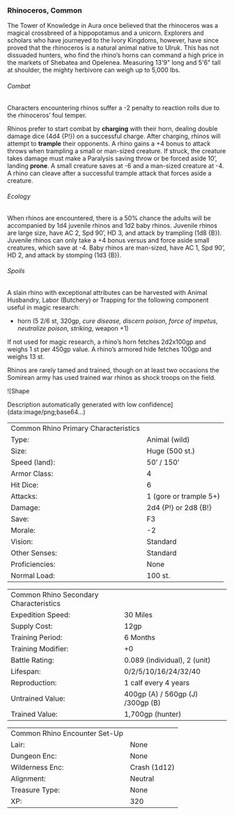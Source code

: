 ### Rhinoceros, Common

The Tower of Knowledge in Aura once believed that the rhinoceros was a magical crossbreed of a hippopotamus and a unicorn. Explorers and scholars who have journeyed to the Ivory Kingdoms, however, have since proved that the rhinoceros is a natural animal native to Ulruk. This has not dissuaded hunters, who find the rhino’s horns can command a high price in the markets of Shebatea and Opelenea. Measuring 13'9" long and 5'6" tall at shoulder, the mighty herbivore can weigh up to 5,000 lbs.

###### Combat

Characters encountering rhinos suffer a -2 penalty to reaction rolls due to the rhinoceros’ foul temper.

Rhinos prefer to start combat by **charging** with their horn, dealing double damage dice (4d4 {P!}) on a successful charge. After charging, rhinos will attempt to **trample** their opponents. A rhino gains a +4 bonus to attack throws when trampling a small or man-sized creature. If struck, the creature takes damage must make a Paralysis saving throw or be forced aside 10’, landing **prone**. A small creature saves at -6 and a man-sized creature at -4. A rhino can cleave after a successful trample attack that forces aside a creature.

###### Ecology

When rhinos are encountered, there is a 50% chance the adults will be accompanied by 1d4 juvenile rhinos and 1d2 baby rhinos. Juvenile rhinos are large size, have AC 2, Spd 90’, HD 3, and attack by trampling (1d8 {B}). Juvenile rhinos can only take a +4 bonus versus and force aside small creatures, which save at -4. Baby rhinos are man-sized, have AC 1, Spd 90’, HD 2, and attack by stomping (1d3 {B}).

###### Spoils

A slain rhino with exceptional attributes can be harvested with Animal Husbandry, Labor (Butchery) or Trapping for the following component useful in magic research:

* horn (5 2/6 st, 320gp, *cure disease, discern poison, force of impetus, neutralize poison, striking*, weapon +1)

If not used for magic research, a rhino’s horn fetches 2d2x100gp and weighs 1 st per 450gp value. A rhino’s armored hide fetches 100gp and weighs 13 st.

Rhinos are rarely tamed and trained, though on at least two occasions the Somirean army has used trained war rhinos as shock troops on the field.

![Shape

Description automatically generated with low confidence](data:image/png;base64...)

|  |  |
| --- | --- |
| Common Rhino Primary Characteristics | |
| Type: | Animal (wild) |
| Size: | Huge (500 st.) |
| Speed (land): | 50’ / 150’ |
| Armor Class: | 4 |
| Hit Dice: | 6 |
| Attacks: | 1 (gore or trample 5+) |
| Damage: | 2d4 {P!} or 2d8 {B!} |
| Save: | F3 |
| Morale: | -2 |
| Vision: | Standard |
| Other Senses: | Standard |
| Proficiencies: | None |
| Normal Load: | 100 st. |

|  |  |
| --- | --- |
| Common Rhino Secondary Characteristics | |
| Expedition Speed: | 30 Miles |
| Supply Cost: | 12gp |
| Training Period: | 6 Months |
| Training Modifier: | +0 |
| Battle Rating: | 0.089 (individual), 2 (unit) |
| Lifespan: | 0/2/5/10/16/24/32/40 |
| Reproduction: | 1 calf every 4 years |
| Untrained Value: | 400gp (A) / 560gp (J) /300gp (B) |
| Trained Value: | 1,700gp (hunter) |

|  |  |
| --- | --- |
| Common Rhino Encounter Set-Up | |
| Lair: | None |
| Dungeon Enc: | None |
| Wilderness Enc: | Crash (1d12) |
| Alignment: | Neutral |
| Treasure Type: | None |
| XP: | 320 |
